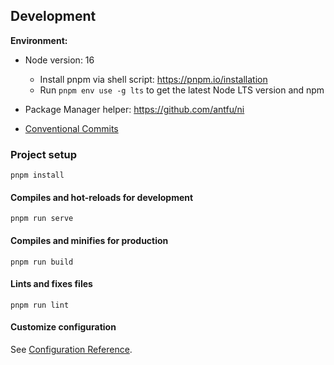 ## Development

**Environment:**

- Node version: 16
  - Install pnpm via shell script: https://pnpm.io/installation
  - Run `pnpm env use -g lts` to get the latest Node LTS version and npm


- Package Manager helper: https://github.com/antfu/ni
- [Conventional Commits](https://github.com/DrJume/tabletop-online/blob/main/docs/Conventional%20Commits.md)

### Project setup
```
pnpm install
```

#### Compiles and hot-reloads for development
```
pnpm run serve
```

#### Compiles and minifies for production
```
pnpm run build
```

#### Lints and fixes files
```
pnpm run lint
```

#### Customize configuration
See [Configuration Reference](https://cli.vuejs.org/config/).
